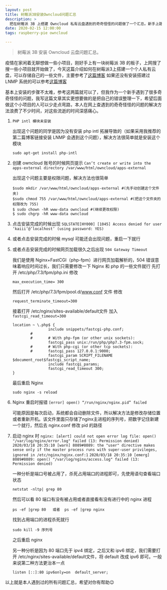 ```yaml
---
layout: post
title: 树莓派3B安装Owncloud问题汇总
description: >
  把在树莓派 3B 上搭建 Owncloud 私有云盘遇到的奇奇怪怪的问题做了一个汇总。新手上路，希望帮助到有需要的人！
date: 2020-02-15 12:00:00
tags: raspberry-pie owncloud

---
```


> 树莓派 3B 安装 Owncloud 云盘问题汇总。

<!--more-->

疫情在家闲着无聊想做一些小项目，刚好手上有一块树莓派 3B 的板子，上网搜了搜一些小项目就开始做了，今天这篇介绍如何在树莓派3上搭建一个个人私有云盘，可以存储自己的一些文件，主要参考了[这篇博客]( https://www.lxx1.com/2515/comment-page-1#comment-59883) 如果还没有安装搭建过 LNMP 系统的可以参考[这篇博客]( http://www.lxx1.com/3696)

基本上安装的步骤不太难，参考这两篇就可以了，但我作为一个新手遇到了很多奇奇怪怪的问题，我写这篇文章其实更想要做的是把自己的错误整理一下，希望后面做这个小项目的人可以少走点弯路，本人在网上查遇到的奇奇怪怪的问题的解决方法浪费了不少时间，对这些流逝的时间深感痛心。

1. `PHP intl 模块未安装`

   出现这个问题的同学是因为没有安装 php intl 拓展导致的（如果采用我推荐的第二篇博客链接安装 LNMP 会遇到这个问题），解决方法很简单就是安装这个模块

   ```
   sudo apt-get install php-intl
   ```

2. 创建 owncloud 账号的时候网页提示 `Can’t create or write into the apps-external directory /var/www/html/owncloud/apps-external`

   出现这个问题主要是权限问题，解决方法也很简单

   ```
   $sudo mkdir /var/www/html/owncloud/apps-external #(先手动创建这个文件夹)
   $sudo chmod 755 /var/www/html/owncloud/apps-external #(把这个文件夹的权限改为 755)
   $ sudo chown -hR www-data owncloud #(继续更改权限)
   $ sudo chgrp -hR www-data owncloud
   ```

3. 点击安装完成的时候出现 `SQLSTATE[HY000] [1045] Access denied for user ‘kaiii’@’localhost’ (using password: YES)`

4. 或者点击安装完成的时候 mysql 可能还会出现问题，重启一下就行

5. 或者点击安装完成的时候网页加载很久之后出现 `504 Gateway Timeout`

   我们是使用 Nginx+FastCGI（php-fpm）进行网页加载解析的，504 错误意味着响应时间过长，我们只需要修改一下 Nginx 和 php 的一些文件就行 先打开 /etc/php/7.3/fpm/php.ini 修改

   ```
   max_execution_time= 300
   ```

   然后打开 /etc/php/7.3/fpm/pool.d/www.conf 文件 修改

   ```
   request_terminate_timeout=300
   ```

   接着打开 /etc/nginx/sites-available/default文件  加入 `fastcgi_read_timeout=300`

   ```
   location ~ \.php$ {
                   include snippets/fastcgi-php.conf;
           #
           #       # With php-fpm (or other unix sockets):
                   fastcgi_pass unix:/run/php/php7.3-fpm.sock;
           #       # With php-cgi (or other tcp sockets):          
           #       fastcgi_pass 127.0.0.1:9000;
                   fastcgi_param SCRIPT_FILENAME $document_root$fastcgi_script_name;
                   include fastcgi_params;
                   fastcgi_read_timeout 300;
   }
   ```

   最后重启 Nginx

   ```
   sudo nginx -s reload
   ```

6. Nginx 重启时报错  `[error] open() “/run/nginx/nginx.pid” failed`

   可能原因是每次启动，系统都会自动删除文件，所以解决方法是修改存储位置或者重新开机。该文件里面只存储了nginx主进程的序列号，把数字记住新建一个就行，然后去 nginx.conf 修改 pid 的路径

7. 启动 nginx 时 `nginx: [alert] could not open error log file: open() "/var/log/nginx/error.log" failed (13: Permission denied)`
   `2020/03/18 20:35:10 [warn] 8089#8089: the "user" directive makes sense only if the master process runs with super-user privileges, ignored in /etc/nginx/nginx.conf:1`
   `2020/03/18 20:35:10 [emerg] 8089#8089: open() "/var/log/nginx/access.log" failed (13: Permission denied)`

   一种分析是端口号被占用了，杀死占用端口的进程即可，先使用语句查看端口状态

   ```
   netstat -nltp| grep 80
   ```

   然后可以看 80 端口有没有被占用或者直接看有没有进行中的 nginx 进程

   ```
   ps -ef |grep 80   或者  ps -ef |grep nginx
   ```

   找到占用端口的进程杀死就行

   ```
   sudo kill -9 序列号
   ```

   之后重启 nginx

   另一种分析是因为 80 端口先于 ipv4 绑定，之后又和 ipv6 绑定，我们需要打开 /etc/nginx/sites-available/default文件，将 default 改成 ipv6 即可。一般来说第二种方法更治本一点

   ```
   listen [::]:80 ipv6only=on  default_server;
   ```

   

以上就是本人遇到过的所有问题汇总，希望对你有帮助😉

​        

​        







